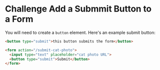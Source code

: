 # Challenge Add a Submmit Button to a Form

You will need to create a `button` element. Here's an example submit button:

```html
<button type="submit">this button submits the form</button>
```

```html
<form action="/submit-cat-photo">
  <input type="text" placeholder="cat photo URL">
  <button type="submit">Submit</button>
</form>
```
